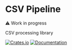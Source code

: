 # CSV Pipeline

⚠️ Work in progress

CSV processing library

[![Crates.io](https://img.shields.io/crates/v/csv-pipeline.svg)](https://crates.io/crates/csv-pipeline)
[![Documentation](https://docs.rs/csv-pipeline/badge.svg)](https://docs.rs/csv-pipeline)
